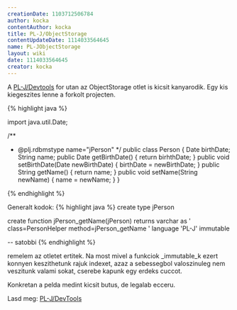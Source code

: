 ```yaml
---
creationDate: 1103712506784 
author: kocka 
contentAuthor: kocka 
title: PL-J/ObjectStorage 
contentUpdateDate: 1114033564645 
name: PL-JObjectStorage 
layout: wiki 
date: 1114033564645 
creator: kocka 
---
```

A [PL-J/Devtools](../PL-J/DevTools.html) for utan az ObjectStorage otlet is kicsit kanyarodik. Egy kis kiegeszites lenne a forkolt projecten.

{% highlight java %}

import java.util.Date;

/**
 * @plj.rdbmstype name="jPerson"
 */
public class Person \{
 Date birthDate;
 String name;
 public Date getBirthDate() \{ return birhthDate; \}
 public void setBirthDate(Date newBirthDate) \{ birthDate = newBirthDate; \}
 public String getName() \{ return name; \}
 public void setName(String newName) \{ name = newName; \}
\}

{% endhighlight %}

Generalt kodok:
{% highlight java %}
create type jPerson

create function jPerson_getName(jPerson) returns varchar as 
'
class=PersonHelper
method=jPerson_getName
' language 'PL-J' immutable

-- satobbi
{% endhighlight %}

remelem az otletet ertitek.
Na most mivel a funkciok _immutable_k ezert konnyen keszithetunk rajuk indexet, azaz a sebessegbol valoszinuleg nem veszitunk valami sokat, cserebe kapunk egy erdeks cuccot.

Konkretan a pelda medint kicsit butus, de legalab ecceru.

Lasd meg: [PL-J/DevTools](../PL-J/DevTools.html)
